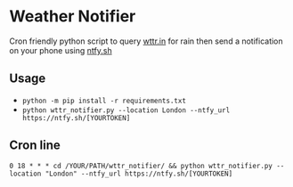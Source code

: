 # Weather Notifier
Cron friendly python script to query [wttr.in](https://github.com/chubin/wttr.in) for rain then send a notification on your phone using [ntfy.sh](https://ntfy.sh/)

## Usage
* `python -m pip install -r requirements.txt`
* `python wttr_notifier.py --location London --ntfy_url https://ntfy.sh/[YOURTOKEN]`

## Cron line
`0 18 * * * cd /YOUR/PATH/wttr_notifier/ && python wttr_notifier.py --location "London" --ntfy_url https://ntfy.sh/[YOURTOKEN]`

